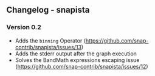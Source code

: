 ## Changelog - snapista

### Version 0.2

- Adds the `binning` Operator (https://github.com/snap-contrib/snapista/issues/13)
- Adds the stderr output after the graph execution
- Solves the BandMath expressions escaping issue (https://github.com/snap-contrib/snapista/issues/12)